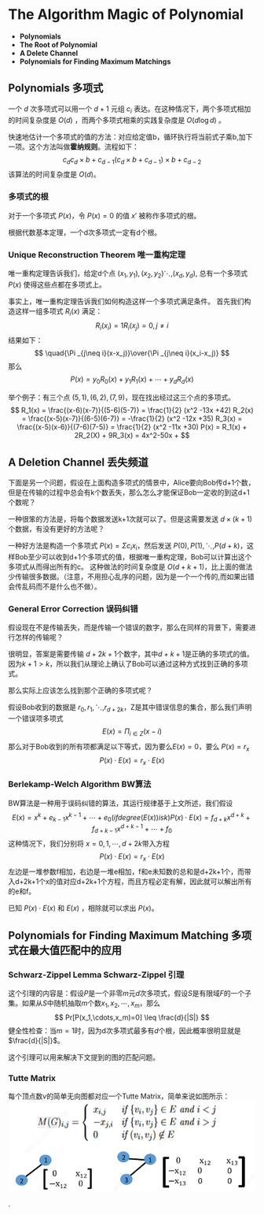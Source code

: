 # The Algorithm Magic of Polynomial

- **Polynomials**
- **The Root of Polynomial**
- **A Delete Channel**
- **Polynomials for Finding Maximum Matchings**

## Polynomials 多项式

一个 $d$ 次多项式可以用一个 $d+1$ 元组 ${c_i}$ 表达。在这种情况下，两个多项式相加的时间复杂度是 $O(d)$ ，而两个多项式相乘的实践复杂度是 $O(d \log d)$ 。

快速地估计一个多项式的值的方法：对应给定值b，循环执行将当前式子乘b,加下一项。这个方法叫做**霍纳规则**。流程如下：
$$
    c_d
    c_d \times b + c_{d-1}
    (c_d \times b + c_{d-1}) \times b +c_{d-2}
$$
该算法的时间复杂度是 $O(d)$。

### 多项式的根

对于一个多项式 $P(x)$，令 $P(x)=0$ 的值 $x'$ 被称作多项式的根。

根据代数基本定理，一个d次多项式一定有d个根。

### Unique Reconstruction Theorem 唯一重构定理

唯一重构定理告诉我们，给定d个点 $(x_1,y_1),(x_2,y_2) \ddots, (x_d,y_d)$, 总有一个多项式 $P(x)$ 使得这些点都在多项式上。

事实上，唯一重构定理告诉我们如何构造这样一个多项式满足条件。
首先我们构造这样一组多项式 $R_i(x)$ 满足：
$$
    R_i(x_i) = 1
    R_i(x_j) = 0, j \neq i
$$
结果如下：
$$
    \quad{\Pi _{j\neq i}(x-x_j)}\over{\Pi _{j\neq i}(x_i-x_j)}
$$
那么
$$
    P(x) = y_0 R_0(x) + y_1 R_1(x) + \cdots +y_d R_d(x)
$$

举个例子：有三个点 $(5,1),(6,2),(7,9)$，现在找出经过这三个点的多项式。
$$
    R_1(x) = \frac{(x-6)(x-7)}{(5-6)(5-7)} = \frac{1}{2} (x^2 -13x +42)
    R_2(x) = \frac{(x-5)(x-7)}{(6-5)(6-7)} = -\frac{1}{2} (x^2 -12x +35)
    R_3(x) = \frac{(x-5)(x-6)}{(7-6)(7-5)} = \frac{1}{2} (x^2 -11x +30)
    P(x) = R_1(x) + 2R_2(X) + 9R_3(x) = 4x^2-50x +
$$

## A Deletion Channel 丢失频道

下面是另一个问题，假设在上面构造多项式的情景中，Alice要向Bob传d+1个数，但是在传输的过程中总会有k个数丢失，那么怎么才能保证Bob一定收的到这d+1个数呢？

一种很笨的方法是，将每个数据发送k+1次就可以了。但是这需要发送 $d\times (k+1)$ 个数据，有没有更好的方法呢？

一种好方法是构造一个多项式 $P(x) =\Sigma c_i x_i$，然后发送 $P(0),P(1),\ddots,P(d+k)$，这样Bob至少可以收到d+1个多项式的值，根据唯一重构定理，Bob可以计算出这个多项式从而得出所有的c。
这种做法的时间复杂度是 $O(d+k+1)$，比上面的做法少传输很多数据。（注意，不用担心乱序的问题，因为是一个一个传的,而如果出错会传乱码而不是什么也不做）。

### General Error Correction 误码纠错

假设现在不是传输丢失，而是传输一个错误的数字，那么在同样的背景下，需要进行怎样的传输呢？

很明显，答案是需要传输 $d+2k+1$个数字，其中$d+k+1$是正确的多项式的值。因为$k+1>k$，所以我们从理论上确认了Bob可以通过这种方式找到正确的多项式。

那么实际上应该怎么找到那个正确的多项式呢？

假设Bob收到的数据是 $r_0,r_1,\ddots,r_{d+2k}$，Z是其中错误信息的集合，那么我们声明一个错误项多项式
$$
    E(x) = \Pi_{i\in Z}(x-i)
$$
那么对于Bob收到的所有项都满足以下等式，因为要么$E(x)=0$，要么 $P(x) = r_x$
$$
    P(x)\cdot E(x) = r_x \cdot E(x)
$$

### Berlekamp-Welch Algorithm BW算法

BW算法是一种用于误码纠错的算法，其运行规律基于上文所述，我们假设
$$
    E(x) = x^k +e_{k-1}x^{k-1} + \cdots + e_0 (if degree(E(x)) is k)
    P(x) \cdot E(x) = f_{d+k}x^{d+k} + f_{d+k-1}x^{d+k-1} + \cdots + f_0
$$
这种情况下，我们分别将 $x = 0,1,\cdots, d+2k$带入方程
$$
P(x) \cdot E(x) = r_x \cdot E(x)
$$
左边是一堆参数f相加，右边是一堆e相加，f和e未知数的总和是d+2k+1个，而带入d+2k+1个x的值对应d+2k+1个方程，而且方程必定有解，因此就可以解出所有的e和f。

已知 $P(x) \cdot E(x)$ 和 $E(x)$ ，相除就可以求出 $P(x)$。

## Polynomials for Finding Maximum Matching 多项式在最大值匹配中的应用

### Schwarz-Zippel Lemma Schwarz-Zippel 引理

这个引理的内容是：假设$P$是一个非零$m$元$d$次多项式，假设$S$是有限域$F$的一个子集。如果从$S$中随机抽取$m$个数${x_1,x_2,\cdots,x_m}$，那么
$$
    Pr[P(x_1,\cdots,x_m)=0] \leq \frac{d}{|S|}
$$
健全性检查：当$m=1$时，因为d次多项式最多有$d$个根，因此概率很明显就是$\frac{d}{|S|}$。

这个引理可以用来解决下文提到的图的匹配问题。

### Tutte Matrix

每个顶点数$v$的简单无向图都对应一个Tutte Matrix，简单来说如图所示：
![Tutte Matrix](./img/Tutte%20Matrix.png)

.

